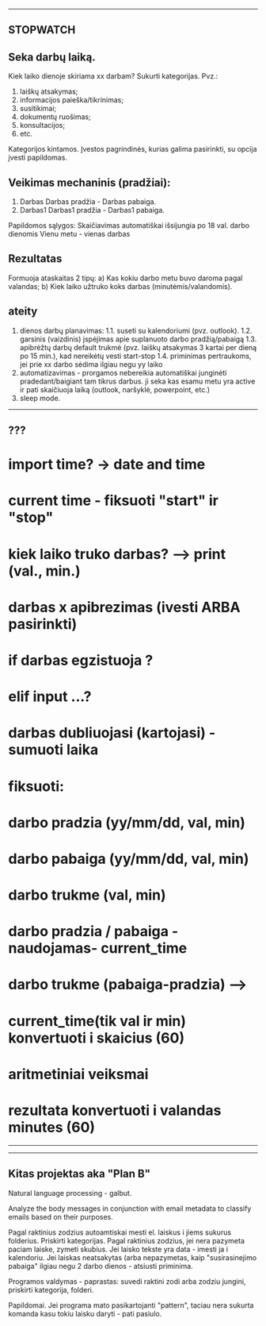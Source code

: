 --------------
STOPWATCH
--------------

Seka darbų laiką.
---
Kiek laiko dienoje skiriama xx darbam? Sukurti kategorijas. Pvz.:
1. laiškų atsakymas;
2. informacijos paieška/tikrinimas;
3. susitikimai;
4. dokumentų ruošimas;
5. konsultacijos;
6. etc.

Kategorijos kintamos. Įvestos pagrindinės, kurias galima pasirinkti, su opcija įvesti papildomas.

Veikimas mechaninis (pradžiai):
---
1. Darbas
Darbas pradžia - Darbas pabaiga.
2. Darbas1
Darbas1 pradžia - Darbas1 pabaiga.

Papildomos sąlygos:
Skaičiavimas automatiškai išsijungia po 18 val. darbo dienomis
Vienu metu - vienas darbas

Rezultatas
---
Formuoja ataskaitas 2 tipų:
a) Kas kokiu darbo metu buvo daroma pagal valandas;
b) Kiek laiko užtruko koks darbas (minutėmis/valandomis).




ateity
------
1. dienos darbų planavimas:
1.1. suseti su kalendoriumi (pvz. outlook).
1.2. garsinis (vaizdinis) įspėjimas apie suplanuoto darbo pradžią/pabaigą
1.3. apibrėžtų darbų default trukmė (pvz. laiškų atsakymas 3 kartai per dieną po 15 min.), kad nereikėtų vesti start-stop
1.4. priminimas pertraukoms, jei prie xx darbo sėdima ilgiau negu yy laiko
2. automatizavimas - prorgamos nebereikia automatiškai junginėti pradedant/baigiant tam tikrus darbus. ji seka kas esamu metu yra active ir pati skaičiuoja laiką (outlook, naršyklė, powerpoint, etc.)
3. sleep mode.

-----------------------
???
----------------------
# import time? -> date and time
# current time - fiksuoti "start" ir "stop"
# kiek laiko truko darbas? --> print (val., min.)
# darbas x apibrezimas (ivesti ARBA pasirinkti)
#     if darbas egzistuoja ?
#     elif input ...?
# darbas dubliuojasi (kartojasi) - sumuoti laika
# fiksuoti:
#    darbo pradzia (yy/mm/dd, val, min)
#    darbo pabaiga (yy/mm/dd, val, min)
#    darbo trukme (val, min)


# darbo pradzia / pabaiga -naudojamas- current_time
# darbo trukme (pabaiga-pradzia) -->
#    current_time(tik val ir min) konvertuoti i skaicius (60)
#    aritmetiniai veiksmai
#    rezultata konvertuoti i valandas minutes (60)
-----------------------







-----------------
Kitas projektas aka "Plan B"
-----------------
Natural language processing - galbut.

Analyze the body messages in conjunction with email metadata to classify emails based on their purposes.

Pagal raktinius zodzius autoamtiskai mesti el. laiskus i jiems sukurus folderius.
Priskirti kategorijas.
Pagal raktinius zodzius, jei nera pazymeta paciam laiske, zymeti skubius. Jei laisko tekste yra data - imesti ja i kalendoriu.
Jei laiskas neatsakytas (arba nepazymetas, kaip "susirasinejimo pabaiga" ilgiau negu 2 darbo dienos - atsiusti priminima.

Programos valdymas - paprastas: suvedi raktini zodi arba zodziu jungini, priskirti kategorija, folderi. 


Papildomai. Jei programa mato pasikartojanti "pattern", taciau nera sukurta komanda kasu tokiu laisku daryti - pati pasiulo.




